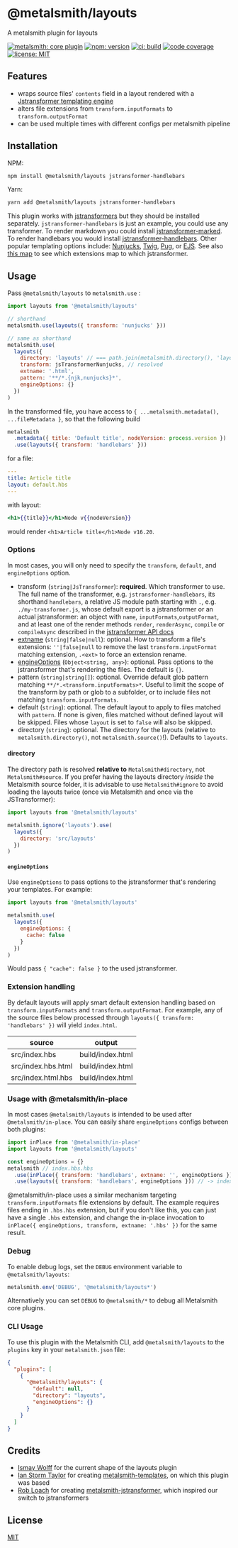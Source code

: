 # @metalsmith/layouts

A metalsmith plugin for layouts

[![metalsmith: core plugin][metalsmith-badge]][metalsmith-url]
[![npm: version][npm-badge]][npm-url]
[![ci: build][ci-badge]][ci-url]
[![code coverage][codecov-badge]][codecov-url]
[![license: MIT][license-badge]][license-url]

## Features

- wraps source files' `contents` field in a layout rendered with a [Jstransformer templating engine](https://github.com/jstransformers/jstransformer)
- alters file extensions from `transform.inputFormats` to `transform.outputFormat`
- can be used multiple times with different configs per metalsmith pipeline

## Installation

NPM:

```bash
npm install @metalsmith/layouts jstransformer-handlebars
```

Yarn:

```bash
yarn add @metalsmith/layouts jstransformer-handlebars

```

This plugin works with [jstransformers](https://github.com/jstransformers/jstransformer) but they should be installed separately. `jstransformer-handlebars` is just an example, you could use any transformer. To render markdown you could install [jstransformer-marked](https://github.com/jstransformers/jstransformer-marked). To render handlebars you would install [jstransformer-handlebars](https://github.com/jstransformers/jstransformer-handlebars). Other popular templating options include: [Nunjucks](https://github.com/jstransformers/jstransformer-nunjucks), [Twig](https://github.com/jstransformers/jstransformer-twig), [Pug](https://github.com/jstransformers/jstransformer-pug), or [EJS](https://github.com/jstransformers/jstransformer-ejs). See also [this map](https://github.com/jstransformers/inputformat-to-jstransformer/blob/master/dictionary.json) to see which extensions map to which jstransformer.

## Usage

Pass `@metalsmith/layouts` to `metalsmith.use` :

```js
import layouts from '@metalsmith/layouts'

// shorthand
metalsmith.use(layouts({ transform: 'nunjucks' }))

// same as shorthand
metalsmith.use(
  layouts({
    directory: 'layouts' // === path.join(metalsmith.directory(), 'layouts')
    transform: jsTransformerNunjucks, // resolved
    extname: '.html',
    pattern: '**/*.{njk,nunjucks}*',
    engineOptions: {}
  })
)
```

In the transformed file, you have access to `{ ...metalsmith.metadata(), ...fileMetadata }`, so that the following build

```js
metalsmith
  .metadata({ title: 'Default title', nodeVersion: process.version })
  .use(layouts({ transform: 'handlebars' }))
```

for a file:

```yml
---
title: Article title
layout: default.hbs
---
```

with layout:

```hbs
<h1>{{title}}</h1>Node v{{nodeVersion}}
```

would render `<h1>Article title</h1>Node v16.20`.

### Options

In most cases, you will only need to specify the `transform`, `default`, and `engineOptions` option.

- transform (`string|JsTransformer`): **required**. Which transformer to use. The full name of the transformer, e.g. `jstransformer-handlebars`, its shorthand `handlebars`, a relative JS module path starting with `.`, e.g. `./my-transformer.js`, whose default export is a jstransformer or an actual jstransformer: an object with `name`, `inputFormats`,`outputFormat`, and at least one of the render methods `render`, `renderAsync`, `compile` or `compileAsync` described in the [jstransformer API docs](https://github.com/jstransformers/jstransformer#api)
- [extname](#extension-handling) (`string|false|null`): optional. How to transform a file's extensions: `''|false|null` to remove the last `transform.inputFormat` matching extension, `.<ext>` to force an extension rename.
- [engineOptions](#engineoptions) (`Object<string, any>`): optional. Pass options to the jstransformer that's rendering the files. The default is `{}`.
- pattern (`string|string[]`): optional. Override default glob pattern matching `**/*.<transform.inputFormats>*`. Useful to limit the scope of the transform by path or glob to a subfolder, or to include files not matching `transform.inputFormats`.
- default (`string`): optional. The default layout to apply to files matched with `pattern`. If none is given, files matched without defined layout will be skipped. Files whose `layout` is set to `false` will also be skipped.
- directory (`string`): optional. The directory for the layouts (relative to `metalsmith.directory()`, not `metalsmith.source()`!). Defaults to `layouts`.

#### directory

The directory path is resolved **relative to** `Metalsmith#directory`, not `Metalsmith#source`.
If you prefer having the layouts directory _inside_ the Metalsmith source folder, it is advisable to use `Metalsmith#ignore` to avoid loading the layouts twice (once via Metalsmith and once via the JSTransformer):

```js
import layouts from '@metalsmith/layouts'

metalsmith.ignore('layouts').use(
  layouts({
    directory: 'src/layouts'
  })
)
```

#### `engineOptions`

Use `engineOptions` to pass options to the jstransformer that's rendering your templates. For example:

```js
import layouts from '@metalsmith/layouts'

metalsmith.use(
  layouts({
    engineOptions: {
      cache: false
    }
  })
)
```

Would pass `{ "cache": false }` to the used jstransformer.

### Extension handling

By default layouts will apply smart default extension handling based on `transform.inputFormats` and `transform.outputFormat`.
For example, any of the source files below processed through `layouts({ transform: 'handlebars' })` will yield `index.html`.

| source             | output           |
| ------------------ | ---------------- |
| src/index.hbs      | build/index.html |
| src/index.hbs.html | build/index.html |
| src/index.html.hbs | build/index.html |

### Usage with @metalsmith/in-place

In most cases `@metalsmith/layouts` is intended to be used after `@metalsmith/in-place`.
You can easily share `engineOptions` configs between both plugins:

```js
import inPlace from '@metalsmith/in-place'
import layouts from '@metalsmith/layouts'

const engineOptions = {}
metalsmith // index.hbs.hbs
  .use(inPlace({ transform: 'handlebars', extname: '', engineOptions })) // -> index.hbs
  .use(layouts({ transform: 'handlebars', engineOptions })) // -> index.html
```

@metalsmith/in-place uses a similar mechanism targeting `transform.inputFormats` file extensions by default.
The example requires files ending in `.hbs.hbs` extension, but if you don't like this, you can just have a single `.hbs` extension, and change the in-place invocation to `inPlace({ engineOptions, transform, extname: '.hbs' })` for the same result.

### Debug

To enable debug logs, set the `DEBUG` environment variable to `@metalsmith/layouts`:

```js
metalsmith.env('DEBUG', '@metalsmith/layouts*')
```

Alternatively you can set `DEBUG` to `@metalsmith/*` to debug all Metalsmith core plugins.

### CLI Usage

To use this plugin with the Metalsmith CLI, add `@metalsmith/layouts` to the `plugins` key in your `metalsmith.json` file:

```json
{
  "plugins": [
    {
      "@metalsmith/layouts": {
        "default": null,
        "directory": "layouts",
        "engineOptions": {}
      }
    }
  ]
}
```

## Credits

- [Ismay Wolff](https://github.com/ismay) for the current shape of the layouts plugin
- [Ian Storm Taylor](https://github.com/ianstormtaylor) for creating [metalsmith-templates](https://github.com/segmentio/metalsmith-templates), on which this plugin was based
- [Rob Loach](https://github.com/RobLoach) for creating [metalsmith-jstransformer](https://github.com/RobLoach/metalsmith-jstransformer), which inspired our switch to jstransformers

## License

[MIT](LICENSE)

[npm-badge]: https://img.shields.io/npm/v/@metalsmith/layouts.svg
[npm-url]: https://www.npmjs.com/package/@metalsmith/layouts
[ci-badge]: https://app.travis-ci.com/metalsmith/layouts.svg?branch=master
[ci-url]: https://app.travis-ci.com/github/metalsmith/layouts
[metalsmith-badge]: https://img.shields.io/badge/metalsmith-core_plugin-green.svg?longCache=true
[metalsmith-url]: https://metalsmith.io
[codecov-badge]: https://img.shields.io/coveralls/github/metalsmith/layouts
[codecov-url]: https://coveralls.io/github/metalsmith/layouts
[license-badge]: https://img.shields.io/github/license/metalsmith/layouts
[license-url]: LICENSE
